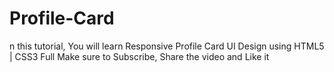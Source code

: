 # Profile-Card
n this tutorial, You will learn Responsive Profile Card UI Design using HTML5 | CSS3  Full  Make sure to Subscribe, Share the video and Like it
